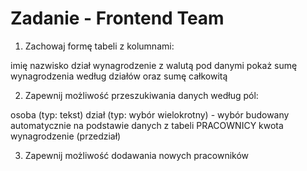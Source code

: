 # Zadanie - Frontend Team
1. Zachowaj formę tabeli z kolumnami:

imię
nazwisko
dział
wynagrodzenie z walutą
pod danymi pokaż sumę wynagrodzenia według działów oraz sumę całkowitą

2. Zapewnij możliwość przeszukiwania danych według pól:

osoba (typ: tekst)
dział (typ: wybór wielokrotny) - wybór budowany automatycznie na podstawie danych z tabeli PRACOWNICY
kwota wynagrodzenie (przedział)

3. Zapewnij możliwość dodawania nowych pracowników





